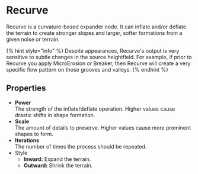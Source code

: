 # Recurve

Recurve is a curvature-based expander node. It can inflate and/or deflate the terrain to create stronger slopes and larger, softer formations from a given noise or terrain.

{% hint style="info" %}
Despite appearances, Recurve's output is very sensitive to subtle changes in the source heightfield. For example, if prior to Recurve you apply MicroErosion or Breaker, then Recurve will create a very specific flow pattern on those grooves and valleys.
{% endhint %}

## Properties

* **Power**\
  The strength of the inflate/deflate operation. Higher values cause drastic shifts in shape formation.
* **Scale**\
  The amount of details to preserve. Higher values cause more prominent shapes to form.
* **Iterations**\
  The number of times the process should be repeated.
* Style
  * **Inward:** Expand the terrain.
  * **Outward:** Shrink the terrain.
